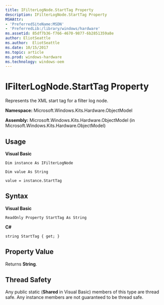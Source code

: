 ```yaml
---
title: IFilterLogNode.StartTag Property
description: IFilterLogNode.StartTag Property
MSHAttr:
- 'PreferredSiteName:MSDN'
- 'PreferredLib:/library/windows/hardware'
ms.assetid: 85df7b36-f766-4670-9877-6b2851359a8e
author: EliotSeattle
ms.author:  EliotSeattle
ms.date: 10/15/2017
ms.topic: article
ms.prod: windows-hardware
ms.technology: windows-oem
---
```


# IFilterLogNode.StartTag Property


Represents the XML start tag for a filter log node.

**Namespace:** Microsoft.Windows.Kits.Hardware.ObjectModel

**Assembly:** Microsoft.Windows.Kits.Hardware.ObjectModel (in Microsoft.Windows.Kits.Hardware.ObjectModel)

## <span id="Usage"></span><span id="usage"></span><span id="USAGE"></span>Usage


**Visual Basic**

`Dim instance As IFilterLogNode`

`Dim value As String`

`value = instance.StartTag`

## <span id="Syntax"></span><span id="syntax"></span><span id="SYNTAX"></span>Syntax


**Visual Basic**

`ReadOnly Property StartTag As String`

**C#**

`string StartTag { get; }`

## <span id="Property_Value"></span><span id="property_value"></span><span id="PROPERTY_VALUE"></span>Property Value


Returns **String**.

## <span id="Thread_Safety"></span><span id="thread_safety"></span><span id="THREAD_SAFETY"></span>Thread Safety


Any public static (**Shared** in Visual Basic) members of this type are thread safe. Any instance members are not guaranteed to be thread safe.

 

 






